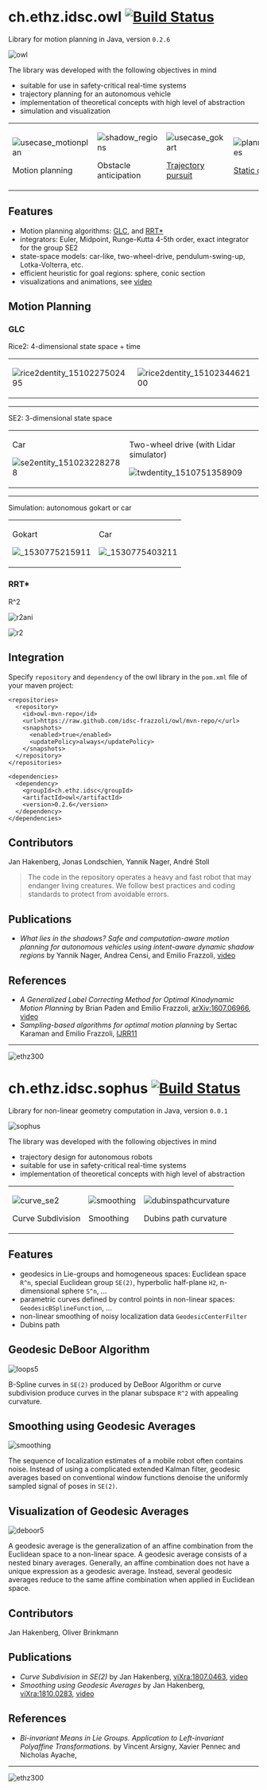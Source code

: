 # ch.ethz.idsc.owl <a href="https://travis-ci.org/idsc-frazzoli/owl"><img src="https://travis-ci.org/idsc-frazzoli/owl.svg?branch=master" alt="Build Status"></a>

Library for motion planning in Java, version `0.2.6`

![owl](https://user-images.githubusercontent.com/4012178/51076099-7a0aa680-1694-11e9-8a2d-61836c634ee3.png)

The library was developed with the following objectives in mind
* suitable for use in safety-critical real-time systems
* trajectory planning for an autonomous vehicle
* implementation of theoretical concepts with high level of abstraction
* simulation and visualization

<table>
<tr>
<td>

![usecase_motionplan](https://user-images.githubusercontent.com/4012178/35968244-96577dee-0cc3-11e8-80a1-b38691e863af.png)

Motion planning

<td>

![shadow_regions](https://user-images.githubusercontent.com/4012178/42315433-b53034de-8047-11e8-8fc2-87fa504460c5.png)

Obstacle anticipation

<td>

![usecase_gokart](https://user-images.githubusercontent.com/4012178/35968269-a92a3b46-0cc3-11e8-8d5e-1276762cdc36.png)

[Trajectory pursuit](https://www.youtube.com/watch?v=XgmS8CP6gqw)

<td>

![planning_obstacles](https://user-images.githubusercontent.com/4012178/40268689-2af06cd4-5b72-11e8-95cf-d94edfdc3dd1.png)

[Static obstacles](https://www.youtube.com/watch?v=xLZeKFeAokM)

</tr>
</table>

## Features

* Motion planning algorithms: [GLC](src/main/java/ch/ethz/idsc/owl/glc/std/StandardTrajectoryPlanner.java), and [RRT*](src/main/java/ch/ethz/idsc/owl/rrts/core/DefaultRrts.java)
* integrators: Euler, Midpoint, Runge-Kutta 4-5th order, exact integrator for the group SE2
* state-space models: car-like, two-wheel-drive, pendulum-swing-up, Lotka-Volterra, etc.
* efficient heuristic for goal regions: sphere, conic section
* visualizations and animations, see [video](https://www.youtube.com/watch?v=lPQW3GqQqSY)

## Motion Planning

### GLC

Rice2: 4-dimensional state space + time

<table>
<tr>
<td>

![rice2dentity_1510227502495](https://user-images.githubusercontent.com/4012178/32603926-dd317aea-c54b-11e7-97ab-82df23b52fa5.gif)

<td>

![rice2dentity_1510234462100](https://user-images.githubusercontent.com/4012178/32608146-b6106d1c-c55b-11e7-918d-e0a1d1c8e400.gif)

</tr>
</table>

---

SE2: 3-dimensional state space

<table>
<tr>
<td>

Car

![se2entity_1510232282788](https://user-images.githubusercontent.com/4012178/32606961-813b05a6-c557-11e7-804c-83b1c5e94a6f.gif)

<td>

Two-wheel drive (with Lidar simulator)

![twdentity_1510751358909](https://user-images.githubusercontent.com/4012178/32838106-2d88fa2c-ca10-11e7-9c2a-68b34b1717cc.gif)

</tr>
</table>

---

Simulation: autonomous gokart or car

<table>
<tr>
<td>

Gokart

![_1530775215911](https://user-images.githubusercontent.com/4012178/42308510-10283bf0-8036-11e8-8a42-b8f1f807bb88.gif)

<td>

Car

![_1530775403211](https://user-images.githubusercontent.com/4012178/42308523-1ae4ea8e-8036-11e8-8067-83bdd67a2d33.gif)

</tr>
</table>


### RRT*

R^2

![r2ani](https://cloud.githubusercontent.com/assets/4012178/26282173/06dccee8-3e0c-11e7-930f-fedab34fe396.gif)

![r2](https://cloud.githubusercontent.com/assets/4012178/26045794/16bd0a54-394c-11e7-9d11-19558bc3be88.png)


## Integration

Specify `repository` and `dependency` of the owl library in the `pom.xml` file of your maven project:

    <repositories>
      <repository>
        <id>owl-mvn-repo</id>
        <url>https://raw.github.com/idsc-frazzoli/owl/mvn-repo/</url>
        <snapshots>
          <enabled>true</enabled>
          <updatePolicy>always</updatePolicy>
        </snapshots>
      </repository>
    </repositories>
    
    <dependencies>
      <dependency>
        <groupId>ch.ethz.idsc</groupId>
        <artifactId>owl</artifactId>
        <version>0.2.6</version>
      </dependency>
    </dependencies>

## Contributors

Jan Hakenberg, Jonas Londschien, Yannik Nager, André Stoll

> The code in the repository operates a heavy and fast robot that may endanger living creatures. We follow best practices and coding standards to protect from avoidable errors.

## Publications

* *What lies in the shadows? Safe and computation-aware motion planning for autonomous vehicles using intent-aware dynamic shadow regions*
by Yannik Nager, Andrea Censi, and Emilio Frazzoli,
[video](https://www.youtube.com/watch?v=3w6zQF9HOAM)

## References

* *A Generalized Label Correcting Method for Optimal Kinodynamic Motion Planning*
by Brian Paden and Emilio Frazzoli, 
[arXiv:1607.06966](https://arxiv.org/abs/1607.06966),
[video](https://www.youtube.com/watch?v=4-r6Oi8GHxc)
* *Sampling-based algorithms for optimal motion planning*
by Sertac Karaman and Emilio Frazzoli,
[IJRR11](http://ares.lids.mit.edu/papers/Karaman.Frazzoli.IJRR11.pdf)

---

![ethz300](https://user-images.githubusercontent.com/4012178/45925071-bf9d3b00-bf0e-11e8-9d92-e30650fd6bf6.png)

# ch.ethz.idsc.sophus <a href="https://travis-ci.org/idsc-frazzoli/owl"><img src="https://travis-ci.org/idsc-frazzoli/owl.svg?branch=master" alt="Build Status"></a>

Library for non-linear geometry computation in Java, version `0.0.1`

![sophus](https://user-images.githubusercontent.com/4012178/51076100-7f67f100-1694-11e9-83d8-f32c99752748.png)

The library was developed with the following objectives in mind
* trajectory design for autonomous robots
* suitable for use in safety-critical real-time systems
* implementation of theoretical concepts with high level of abstraction

<table>
<tr>
<td>

![curve_se2](https://user-images.githubusercontent.com/4012178/47631757-8f693d80-db47-11e8-9c00-7796b07c48fc.png)

Curve Subdivision

<td>

![smoothing](https://user-images.githubusercontent.com/4012178/47631759-91cb9780-db47-11e8-9dc7-a2631a144ecc.png)

Smoothing

<td>

![dubinspathcurvature](https://user-images.githubusercontent.com/4012178/50681318-5d72cc80-100b-11e9-943e-e168d0463eca.png)

Dubins path curvature

</tr>
</table>

## Features

* geodesics in Lie-groups and homogeneous spaces: Euclidean space `R^n`, special Euclidean group `SE(2)`, hyperbolic half-plane `H2`, n-dimensional sphere `S^n`, ...
* parametric curves defined by control points in non-linear spaces: `GeodesicBSplineFunction`, ...
* non-linear smoothing of noisy localization data `GeodesicCenterFilter`
* Dubins path

## Geodesic DeBoor Algorithm

![loops5](https://user-images.githubusercontent.com/4012178/51076078-3c0d8280-1694-11e9-9857-2166598c09b2.png)

B-Spline curves in `SE(2)` produced by DeBoor Algorithm or curve subdivision produce curves in the planar subspace `R^2` with appealing curvature.

## Smoothing using Geodesic Averages

![smoothing](https://user-images.githubusercontent.com/4012178/51075989-159b1780-1693-11e9-8ab7-4a7916c4256b.png)

The sequence of localization estimates of a mobile robot often contains noise.
Instead of using a complicated extended Kalman filter, geodesic averages based on conventional window functions denoise the uniformly sampled signal of poses in `SE(2)`.

## Visualization of Geodesic Averages

![deboor5](https://user-images.githubusercontent.com/4012178/51075948-ade4cc80-1692-11e9-9c9a-1e75084df796.png)

A geodesic average is the generalization of an affine combination from the Euclidean space to a non-linear space.
A geodesic average consists of a nested binary averages.
Generally, an affine combination does not have a unique expression as a geodesic average.
Instead, several geodesic averages reduce to the same affine combination when applied in Euclidean space. 

## Contributors

Jan Hakenberg, Oliver Brinkmann

## Publications

* *Curve Subdivision in SE(2)*
by Jan Hakenberg,
[viXra:1807.0463](http://vixra.org/abs/1807.0463),
[video](https://www.youtube.com/watch?v=2vDciaUgL4E)
* *Smoothing using Geodesic Averages*
by Jan Hakenberg,
[viXra:1810.0283](http://vixra.org/abs/1810.0283),
[video](https://www.youtube.com/watch?v=dmFO72Pigb4)

## References

* *Bi-invariant Means in Lie Groups. Application to Left-invariant Polyaffine Transformations.*
by Vincent Arsigny, Xavier Pennec and Nicholas Ayache, 

---

![ethz300](https://user-images.githubusercontent.com/4012178/45925071-bf9d3b00-bf0e-11e8-9d92-e30650fd6bf6.png)
